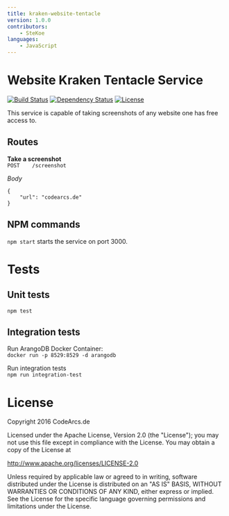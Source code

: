 ```yaml
---
title: kraken-website-tentacle
version: 1.0.0
contributors:
    - SteKoe
languages:
    - JavaScript
---
```


# Website Kraken Tentacle Service
[![Build Status](https://travis-ci.org/code-arcs/kraken-website-screenshot-tentacle.svg?branch=master)](https://travis-ci.org/code-arcs/kraken-website-screenshot-tentacle)
[![Dependency Status](https://david-dm.org/code-arcs/kraken-website-screenshot-tentacle.svg)](https://david-dm.org/code-arcs/kraken-website-screenshot-tentacle)
[![License](http://img.shields.io/:license-apache-blue.svg)](http://www.apache.org/licenses/LICENSE-2.0.html)
 
This service is capable of taking screenshots of any website one has free access to.

## Routes
**Take a screenshot**   
`POST    /screenshot`

_Body_  
```application/json
{
    "url": "codearcs.de"
}
```

## NPM commands
`npm start` starts the service on port 3000.


# Tests

## Unit tests
`npm test`

## Integration tests
Run ArangoDB Docker Container:  
`docker run -p 8529:8529 -d arangodb`
 
Run integration tests  
`npm run integration-test`

# License
Copyright 2016 CodeArcs.de

Licensed under the Apache License, Version 2.0 (the "License");
you may not use this file except in compliance with the License.
You may obtain a copy of the License at

   http://www.apache.org/licenses/LICENSE-2.0

Unless required by applicable law or agreed to in writing, software
distributed under the License is distributed on an "AS IS" BASIS,
WITHOUT WARRANTIES OR CONDITIONS OF ANY KIND, either express or implied.
See the License for the specific language governing permissions and
limitations under the License.
